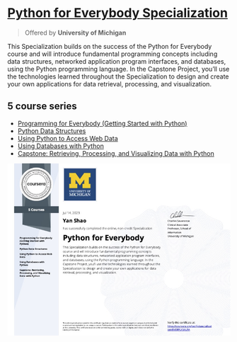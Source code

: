 # [Python for Everybody Specialization](https://www.coursera.org/specializations/python?page=1)
> Offered by **University of Michigan**

This Specialization builds on the success of the Python for Everybody course and will introduce fundamental programming concepts including data structures, networked application program interfaces, and databases, using the Python programming language. In the Capstone Project, you’ll use the technologies learned throughout the Specialization to design and create your own  applications for data retrieval, processing, and visualization.

## 5 course series
* [Programming for Everybody (Getting Started with Python)](https://www.coursera.org/learn/python?specialization=python)
* [Python Data Structures](https://www.coursera.org/learn/python-data?specialization=python)
* [Using Python to Access Web Data](https://www.coursera.org/learn/python-network-data?specialization=python)
* [Using Databases with Python](https://www.coursera.org/learn/python-databases?specialization=python)
* [Capstone: Retrieving, Processing, and Visualizing Data with Python](https://www.coursera.org/learn/python-data-visualization?specialization=python)

![Certificate](https://github.com/yanshao113/Python-for-Everybody-Specialization/blob/main/U-M%20PythonforEverybodySpecialization%20Certificate_Coursera.jpg)
